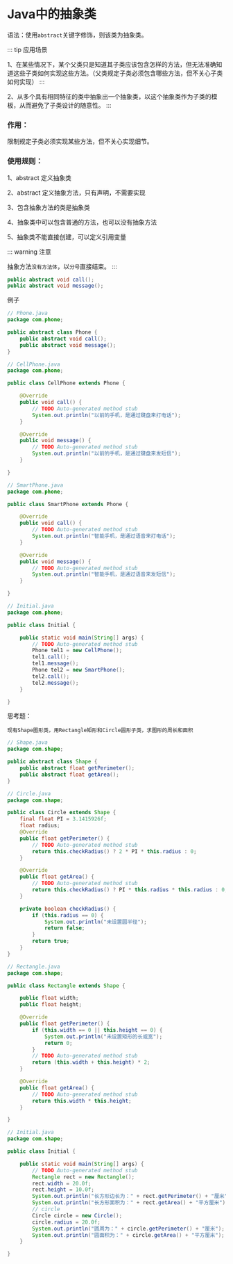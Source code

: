 # Java中的抽象类

语法：使用`abstract`关键字修饰，则该类为抽象类。

::: tip 应用场景

1、在某些情况下，某个父类只是知道其子类应该包含怎样的方法，但无法准确知道这些子类如何实现这些方法。（父类规定子类必须包含哪些方法，但不关心子类如何实现）
:::

2、从多个具有相同特征的类中抽象出一个抽象类，以这个抽象类作为子类的模板，从而避免了子类设计的随意性。
:::

### 作用：

限制规定子类必须实现某些方法，但不关心实现细节。

### 使用规则：

1、abstract 定义抽象类

2、abstract 定义抽象方法，只有声明，不需要实现

3、包含抽象方法的类是抽象类

4、抽象类中可以包含普通的方法，也可以没有抽象方法

5、抽象类不能直接创建，可以定义引用变量

::: warning 注意

抽象方法`没有方法体`，以`分号`直接结束。
:::

```java
public abstract void call();
public abstract void message();
```

例子

```java
// Phone.java
package com.phone;

public abstract class Phone {
	public abstract void call();
	public abstract void message();
}
```

```java
// CellPhone.java
package com.phone;

public class CellPhone extends Phone {

	@Override
	public void call() {
		// TODO Auto-generated method stub
		System.out.println("以前的手机，是通过键盘来打电话");
	}

	@Override
	public void message() {
		// TODO Auto-generated method stub
		System.out.println("以前的手机，是通过键盘来发短信");
	}

}
```

```java
// SmartPhone.java
package com.phone;

public class SmartPhone extends Phone {

	@Override
	public void call() {
		// TODO Auto-generated method stub
		System.out.println("智能手机，是通过语音来打电话");
	}

	@Override
	public void message() {
		// TODO Auto-generated method stub
		System.out.println("智能手机，是通过语音来发短信");
	}

}

```

```java
// Initial.java
package com.phone;

public class Initial {

	public static void main(String[] args) {
		// TODO Auto-generated method stub
		Phone tel1 = new CellPhone();
		tel1.call();
		tel1.message();
		Phone tel2 = new SmartPhone();
		tel2.call();
		tel2.message();
	}

}
```

思考题：

```
现有Shape图形类，用Rectangle矩形和Circle圆形子类，求图形的周长和面积
```

```java
// Shape.java
package com.shape;

public abstract class Shape {
	public abstract float getPerimeter();
	public abstract float getArea();
}
```

```java
// Circle.java
package com.shape;

public class Circle extends Shape {
	final float PI = 3.1415926f;
	float radius;
	@Override
	public float getPerimeter() {
		// TODO Auto-generated method stub
		return this.checkRadius() ? 2 * PI * this.radius : 0;
	}

	@Override
	public float getArea() {
		// TODO Auto-generated method stub
		return this.checkRadius() ? PI * this.radius * this.radius : 0;
	}

	private boolean checkRadius() {
		if (this.radius == 0) {
			System.out.println("未设置圆半径");
			return false;
		}
		return true;
	}
}
```

```java
// Rectangle.java
package com.shape;

public class Rectangle extends Shape {

	public float width;
	public float height;

	@Override
	public float getPerimeter() {
		if (this.width == 0 || this.height == 0) {
			System.out.println("未设置矩形的长或宽");
			return 0;
		}
		// TODO Auto-generated method stub
		return (this.width + this.height) * 2;
	}

	@Override
	public float getArea() {
		// TODO Auto-generated method stub
		return this.width * this.height;
	}

}
```

```java
// Initial.java
package com.shape;

public class Initial {

	public static void main(String[] args) {
		// TODO Auto-generated method stub
		Rectangle rect = new Rectangle();
		rect.width = 20.0f;
		rect.height = 10.0f;
		System.out.println("长方形边长为：" + rect.getPerimeter() + "厘米");
		System.out.println("长方形面积为：" + rect.getArea() + "平方厘米");
		// circle
		Circle circle = new Circle();
		circle.radius = 20.0f;
		System.out.println("圆周为：" + circle.getPerimeter() + "厘米");
		System.out.println("圆面积为：" + circle.getArea() + "平方厘米");
	}

}
```
